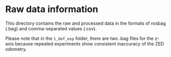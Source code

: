 # Raw data information

This directory contains the raw and processed data in the formats of rosbag (.bag) and comma-separated values (.csv).

Please note that in the ``1_dof_exp`` folder, there are two .bag files for the z-axis because repeated experiments show consistent inaccuracy of the ZED odometry.